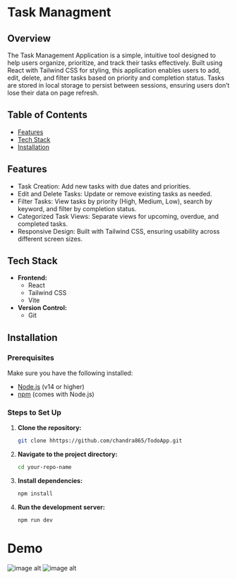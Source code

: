 
# Task Managment

## Overview
The Task Management Application is a simple, intuitive tool designed to help users organize, prioritize, and track their tasks effectively. Built using React with Tailwind CSS for styling, this application enables users to add, edit, delete, and filter tasks based on priority and completion status. Tasks are stored in local storage to persist between sessions, ensuring users don’t lose their data on page refresh.

## Table of Contents
- [Features](#features)
- [Tech Stack](#tech-stack)
- [Installation](#installation)

## Features
* Task Creation: Add new tasks with due dates and priorities.
* Edit and Delete Tasks: Update or remove existing tasks as needed.
* Filter Tasks: View tasks by priority (High, Medium, Low), search by keyword, and filter by completion status.
* Categorized Task Views: Separate views for upcoming, overdue, and completed tasks.
* Responsive Design: Built with Tailwind CSS, ensuring usability across different screen sizes.

## Tech Stack
- **Frontend:**
  - React
  - Tailwind CSS
  - Vite
- **Version Control:**
  - Git

## Installation

### Prerequisites
Make sure you have the following installed:
- [Node.js](https://nodejs.org/) (v14 or higher)
- [npm](https://www.npmjs.com/) (comes with Node.js)

### Steps to Set Up

1. **Clone the repository:**

   ```bash
   git clone hhttps://github.com/chandra865/TodoApp.git

2. **Navigate to the project directory:**
    ```bash
    cd your-repo-name
3. **Install dependencies:**
    ```bash
    npm install
4. **Run the development server:**
    ```bash
    npm run dev

# Demo
![image alt](https://github.com/chandra865/TodoApp/blob/main/s1todo.PNG)
![image alt](https://github.com/chandra865/TodoApp/blob/main/s2todo.PNG)
